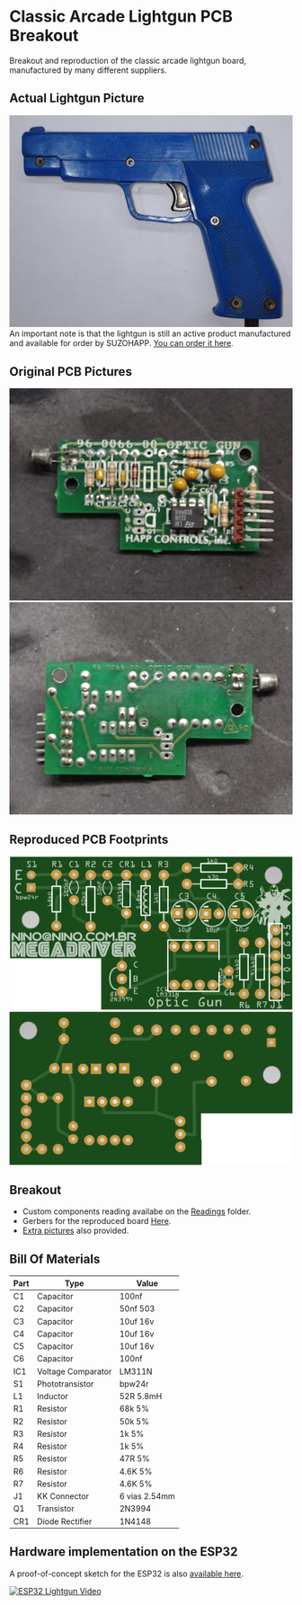 # Classic Arcade Lightgun PCB Breakout
Breakout and reproduction of the classic arcade lightgun board, manufactured by many different suppliers.  

## Actual Lightgun Picture
![Actual Lightgun](https://raw.githubusercontent.com/ninomegadriver/lightgun/main/Images/Lightgun.jpg)  
An important note is that the lightgun is still an active product manufactured and available for order by SUZOHAPP. [You can order it here](https://na.suzohapp.com/products/optical_guns/96-2300-12).  

## Original PCB Pictures
![Original PCB Top](https://raw.githubusercontent.com/ninomegadriver/lightgun/main/Images/PCB-Top.jpg)  
![Original PCB Bottom](https://raw.githubusercontent.com/ninomegadriver/lightgun/main/Images/PCB-Bottom.jpg)

## Reproduced PCB Footprints  
![Reproduced Board Top](https://raw.githubusercontent.com/ninomegadriver/lightgun/main/Images/PCB-Footprint-Top.jpg)  
![Reproduced Board Bottom](https://raw.githubusercontent.com/ninomegadriver/lightgun/main/Images/PCB-Footprint-Bottom.jpg)  

## Breakout  

- Custom components reading availabe on the [Readings](https://github.com/ninomegadriver/lightgun/tree/main/Readings) folder.  
- Gerbers for the reproduced board [Here](https://github.com/ninomegadriver/lightgun/tree/main/Gerbers).  
- [Extra pictures](https://github.com/ninomegadriver/lightgun/tree/main/Gerbers) also provided.  

## Bill Of Materials  

| Part | Type               | Value        |
|------|--------------------|--------------|
|  C1  | Capacitor          | 100nf        |
|  C2  | Capacitor          | 50nf 503     |
|  C3  | Capacitor          | 10uf 16v     |
|  C4  | Capacitor          | 10uf 16v     |
|  C5  | Capacitor          | 10uf 16v     |
|  C6  | Capacitor          | 100nf        |
|  IC1 | Voltage Comparator | LM311N       |
|  S1  | Phototransistor    | bpw24r       |
|  L1  | Inductor           | 52R 5.8mH    |
|  R1  | Resistor           | 68k 5%       |
|  R2  | Resistor           | 50k 5%       |
|  R3  | Resistor           | 1k 5%        |
|  R4  | Resistor           | 1k 5%        |
|  R5  | Resistor           | 47R 5%       |
|  R6  | Resistor           | 4.6K 5%      |
|  R7  | Resistor           | 4.6K 5%      |
|  J1  | KK Connector       | 6 vias 2.54mm|
|  Q1  | Transistor         | 2N3994       |
| CR1  | Diode Rectifier    | 1N4148       |

## Hardware implementation on the ESP32
A proof-of-concept sketch for the ESP32 is also [available here](https://github.com/ninomegadriver/lightgun/blob/main/ESP32Lightgun/ESP32Lightgun.ino).  

[![ESP32 Lightgun Video](https://img.youtube.com/vi/AmvQRUR2Au4/0.jpg)](https://www.youtube.com/watch?v=AmvQRUR2Au4)  
